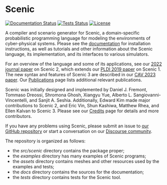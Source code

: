 # Scenic

[![Documentation Status](https://readthedocs.org/projects/scenic-lang/badge/?version=latest)](https://scenic-lang.readthedocs.io/en/latest/?badge=latest)
[![Tests Status](https://github.com/BerkeleyLearnVerify/Scenic/actions/workflows/run-tests.yml/badge.svg)](https://github.com/BerkeleyLearnVerify/Scenic/actions/workflows/run-tests.yml)
[![License](https://img.shields.io/badge/License-BSD%203--Clause-blue.svg)](https://opensource.org/licenses/BSD-3-Clause)

A compiler and scenario generator for Scenic, a domain-specific probabilistic programming language for modeling the environments of cyber-physical systems.
Please see the [documentation](https://scenic-lang.readthedocs.io/) for installation instructions, as well as tutorials and other information about the Scenic language, its implementation, and its interfaces to various simulators.

For an overview of the language and some of its applications, see our [2022 journal paper](https://link.springer.com/article/10.1007/s10994-021-06120-5) on Scenic 2, which extends our [PLDI 2019 paper](https://arxiv.org/abs/1809.09310) on Scenic 1.
The new syntax and features of Scenic 3 are described in our [CAV 2023 paper](https://arxiv.org/abs/2307.03325).
Our [Publications](https://scenic-lang.readthedocs.io/en/latest/publications.html) page lists additional relevant publications.

Scenic was initially designed and implemented by Daniel J. Fremont, Tommaso Dreossi, Shromona Ghosh, Xiangyu Yue, Alberto L. Sangiovanni-Vincentelli, and Sanjit A. Seshia.
Additionally, Edward Kim made major contributions to Scenic 2, and Eric Vin, Shun Kashiwa, Matthew Rhea, and Ellen Kalvan to Scenic 3.
Please see our [Credits](https://scenic-lang.readthedocs.io/en/latest/credits.html) page for details and more contributors.

If you have any problems using Scenic, please submit an issue to [our GitHub repository](https://github.com/BerkeleyLearnVerify/Scenic) or start a conversation on our [Discourse community](https://forum.scenic-lang.org/latest).

The repository is organized as follows:

* the _src/scenic_ directory contains the package proper;
* the _examples_ directory has many examples of Scenic programs;
* the _assets_ directory contains meshes and other resources used by the examples and tests;
* the _docs_ directory contains the sources for the documentation;
* the _tests_ directory contains tests for the Scenic tool.

